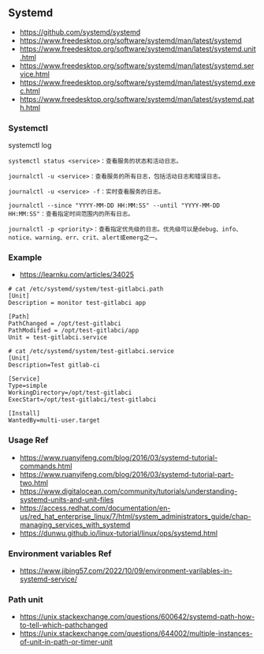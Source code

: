 ## Systemd
- https://github.com/systemd/systemd
- https://www.freedesktop.org/software/systemd/man/latest/systemd
- https://www.freedesktop.org/software/systemd/man/latest/systemd.unit.html
- https://www.freedesktop.org/software/systemd/man/latest/systemd.service.html
- https://www.freedesktop.org/software/systemd/man/latest/systemd.exec.html
- https://www.freedesktop.org/software/systemd/man/latest/systemd.path.html

### Systemctl
systemctl log
```
systemctl status <service>：查看服务的状态和活动日志。

journalctl -u <service>：查看服务的所有日志，包括活动日志和错误日志。

journalctl -u <service> -f：实时查看服务的日志。

journalctl --since "YYYY-MM-DD HH:MM:SS" --until "YYYY-MM-DD HH:MM:SS"：查看指定时间范围内的所有日志。

journalctl -p <priority>：查看指定优先级的日志。优先级可以是debug、info、notice、warning、err、crit、alert或emerg之一。
```

### Example
- https://learnku.com/articles/34025

```
# cat /etc/systemd/system/test-gitlabci.path
[Unit]
Description = monitor test-gitlabci app

[Path]
PathChanged = /opt/test-gitlabci
PathModified = /opt/test-gitlabci/app
Unit = test-gitlabci.service

# cat /etc/systemd/system/test-gitlabci.service
[Unit]
Description=Test gitlab-ci

[Service]
Type=simple
WorkingDirectory=/opt/test-gitlabci
ExecStart=/opt/test-gitlabci/test-gitlabci

[Install]
WantedBy=multi-user.target
```

### Usage Ref
- https://www.ruanyifeng.com/blog/2016/03/systemd-tutorial-commands.html
- https://www.ruanyifeng.com/blog/2016/03/systemd-tutorial-part-two.html
- https://www.digitalocean.com/community/tutorials/understanding-systemd-units-and-unit-files
- https://access.redhat.com/documentation/en-us/red_hat_enterprise_linux/7/html/system_administrators_guide/chap-managing_services_with_systemd
- https://dunwu.github.io/linux-tutorial/linux/ops/systemd.html


### Environment variables Ref
-  https://www.jibing57.com/2022/10/09/environment-varilables-in-systemd-service/

### Path unit
- https://unix.stackexchange.com/questions/600642/systemd-path-how-to-tell-which-pathchanged
- https://unix.stackexchange.com/questions/644002/multiple-instances-of-unit-in-path-or-timer-unit
